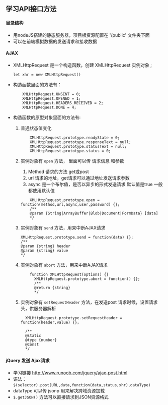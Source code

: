 ## 学习API接口方法

#### 目录结构

* 用nodeJS搭建的静态服务器，项目根资源配置在 '/public' 文件夹下面
* 可以在前端模拟数据的发送请求和接收数据

#### AJAX

* XMLHttpRequest 是一个构造函数，创建 XMLHttpRequest 实例对象 ;

  ```
  let xhr = new XMLHttpRequest()
  ```

* 构造函数里面的方法有：

  ```
      XMLHttpRequest.UNSENT = 0;
      XMLHttpRequest.OPENED = 1;
      XMLHttpRequest.HEADERS_RECEIVED = 2;
      XMLHttpRequest.DONE = 4;
  
  ```
* 构造函数的原型对象里面的方法有:
    1. 普通状态值变化
    
          ```
              XMLHttpRequest.prototype.readyState = 0;
              XMLHttpRequest.prototype.responseText = null;
              XMLHttpRequest.prototype.statusText = null;
              XMLHttpRequest.prototype.status = 0;
          
          ```  
    2. 实例对象有 `open` 方法， 里面可以传 请求信息 和参数
        
        1. Method 请求的方法 get或post
        2. url 请求的地址，get请求可以通过地址发送请求参数
        3. async 是一个布尔值，是否以异步的形式发送请求 默认值是true 一般都使用默认值
          
          ```
              XMLHttpRequest.prototype.open = function(method,url,async,user,password) {};
              /**
              @param {String|ArrayBuffer|Blob|Document|FormData} [data]
              */
          ```
    3. 实例对象有 `send` 方法，用来中断AJAX请求 
         
          ```
          XMLHttpRequest.prototype.send = function(data) {};
          /**
          @param {string} header
          @param {string} value
          */
          ```
    4. 实例对象有 `abort` 方法，用来中断AJAX请求

          ```
              function XMLHttpRequest(options) {}
                XMLHttpRequest.prototype.abort = function() {};
                /**
                @return {string}
                */
          
          ```
    5. 实例对象有 `setRequestHeader` 方法，在发送post 请求时候，设置请求头，供服务器解析
    
          ```
            XMLHttpRequest.prototype.setRequestHeader = function(header,value) {};
            
            /**
            @static
            @type {number}
            @const
            */
          
          ```

          
          
#### jQuery 发送 Ajax请求
     
   * 学习链接 http://www.runoob.com/jquery/ajax-post.html
   * 语法： `$(selector).post(URL,data,function(data,status,xhr),dataType)`
   * dataType 可以传 jsonp 用来解决跨域资源加载
   * `$.getJSON()` 方法可以直接请求到JSON资源格式
  
   
   
   
   
   
   
   
   
   
   
   
   